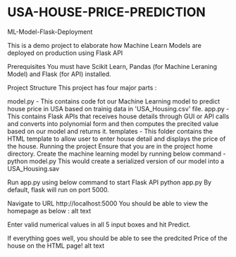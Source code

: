 # USA-HOUSE-PRICE-PREDICTION
ML-Model-Flask-Deployment

This is a demo project to elaborate how Machine Learn Models are deployed on production using Flask API

Prerequisites
You must have Scikit Learn, Pandas (for Machine Leraning Model) and Flask (for API) installed.

Project Structure
This project has four major parts :

model.py - This contains code fot our Machine Learning model to predict house price in USA based on trainig data in 'USA_Housing.csv' file.
app.py - This contains Flask APIs that receives house details through GUI or API calls and converts into polynomial form and then computes the precited value based on our model and returns it.
templates - This folder contains the HTML template to allow user to enter house detail and displays the price of the house.
Running the project
Ensure that you are in the project home directory. Create the machine learning model by running below command -
python model.py
This would create a serialized version of our model into a USA_Housing.sav

Run app.py using below command to start Flask API
python app.py
By default, flask will run on port 5000.

Navigate to URL http://localhost:5000
You should be able to view the homepage as below : alt text

Enter valid numerical values in all 5 input boxes and hit Predict.

If everything goes well, you should be able to see the predcited Price of the house on the HTML page! alt text
